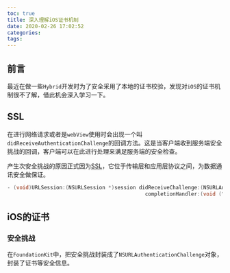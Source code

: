 ```yaml
---
toc: true
title: 深入理解iOS证书机制
date: 2020-02-26 17:02:52
categories:
tags:
---
```


## 前言

最近在做一些`Hybrid`开发时为了安全采用了本地的证书校验，发现对`iOS`的证书机制很不了解，借此机会深入学习一下。

## SSL

在进行网络请求或者是`webView`使用时会出现一个叫`didReceiveAuthenticationChallenge`的回调方法。这是当客户端收到服务端安全挑战的回调，客户端可以在此进行处理来满足服务端的安全检查。

产生次安全挑战的原因正式因为[SSL]()，它位于传输层和应用层协议之间，为数据通讯安全做保证。

```objective-c
- (void)URLSession:(NSURLSession *)session didReceiveChallenge:(NSURLAuthenticationChallenge *)challenge
                                             completionHandler:(void (^)(NSURLSessionAuthChallengeDisposition disposition, NSURLCredential * _Nullable credential))completionHandler;
```

## iOS的证书

### 安全挑战

在`FoundationKit`中，把安全挑战封装成了`NSURLAuthenticationChallenge`对象，封装了证书等安全信息。



